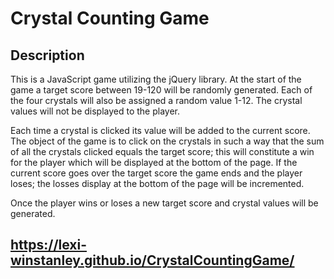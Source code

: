 # Crystal Counting Game

## Description
This is a JavaScript game utilizing the jQuery library. At the start of the game a target score between 19-120 will be randomly generated. Each of the four crystals will also be assigned a random value 1-12. The crystal values will not be displayed to the player. 

Each time a crystal is clicked its value will be added to the current score. The object of the game is to click on the crystals in such a way that the sum of all the crystals clicked equals the target score; this will constitute a win for the player which will be displayed at the bottom of the page. If the current score goes over the target score the game ends and the player loses; the losses display at the bottom of the page will be incremented. 

Once the player wins or loses a new target score and crystal values will be generated.

## https://lexi-winstanley.github.io/CrystalCountingGame/
